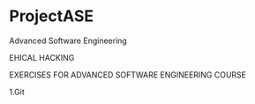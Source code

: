 # ProjectASE
Advanced Software Engineering 


EHICAL HACKING

EXERCISES FOR ADVANCED SOFTWARE ENGINEERING COURSE

1.Git

